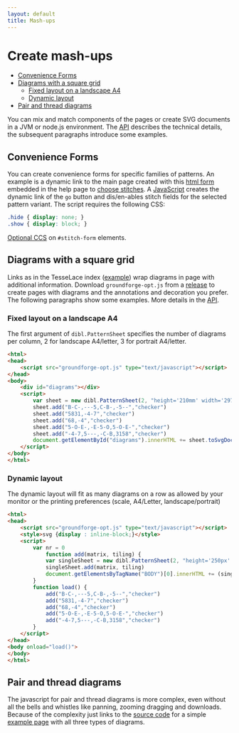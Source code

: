 ```yaml
---
layout: default
title: Mash-ups
---
```

Create mash-ups
===============

* [Convenience Forms](#convenience-forms)
* [Diagrams with a square grid](#diagrams-with-a-square-grid)
    + [Fixed layout on a landscape A4](#fixed-layout-on-a-landscape-a4)
    + [Dynamic layout](#dynamic-layout)
* [Pair and thread diagrams](#pair-and-thread-diagrams)

You can mix and match components of the pages
or create SVG documents in a JVM or node.js environment.
The [API] describes the technical details,
the subsequent paragraphs introduce some examples.


Convenience Forms
-----------------

You can create convenience forms for specific families of patterns.
An example is a dynamic link to the main page created with this
[html form](https://github.com/d-bl/GroundForge/blob/master/docs/_includes/stitch-form.html)
embedded in the help page to [choose stitches](/GroundForge/help/Choose-Stitches).
A [JavaScript](https://github.com/d-bl/GroundForge/blob/master/docs/js/stitches.js)
creates the dynamic link of the `go` button and dis/en-ables stitch fields for the selected pattern variant.
The script requires the following CSS:

```css
.hide { display: none; }
.show { display: block; }
```

[Optional CCS](https://github.com/d-bl/GroundForge/blob/master/docs/assets/css/style.scss)
on `#stitch-form` elements.


Diagrams with a square grid
---------------------------

Links as in the TesseLace index ([example](/GroundForge/sheet.html?img=376&patch=B-C-%20---5%20C-B-%20-5--;checker&patch=5831%20-4-7;checker&patch=68%20-4;checker&patch=-4-7%205---%20-C-B%203158;bricks&patch=5-O-E-%20-E-5-O%205-O-E-;bricks))
wrap diagrams in page with additional information.
Download `groundforge-opt.js` from a [release](https://github.com/d-bl/GroundForge/releases)
to create pages with diagrams and the annotations and decoration you prefer.
The following paragraphs show some examples.
More details in the [API].

[API]: /GroundForge/help/API


### Fixed layout on a landscape A4

The first argument of `dibl.PatternSheet` specifies the number of diagrams per column,
2 for landscape A4/letter, 3 for portrait A4/letter.  

```html
<html>
<head>
    <script src="groundforge-opt.js" type="text/javascript"></script>
</head>
<body>
    <div id="diagrams"></div>
    <script>
        var sheet = new dibl.PatternSheet(2, "height='210mm' width='297mm'")
        sheet.add("B-C-,---5,C-B-,-5--","checker")
        sheet.add("5831,-4-7","checker")
        sheet.add("68,-4","checker")
        sheet.add("5-O-E-,-E-5-O,5-O-E-","checker")
        sheet.add("-4-7,5---,-C-B,3158","checker")
        document.getElementById("diagrams").innerHTML += sheet.toSvgDoc().trim()
    </script>
</body>
</html>
```


### Dynamic layout

The dynamic layout will fit as many diagrams on a row as allowed by your monitor or the printing preferences (scale, A4/Letter, landscape/portrait)

```html
<html>
<head>
    <script src="groundforge-opt.js" type="text/javascript"></script>
    <style>svg {display : inline-block;}</style>
    <script>
        var nr = 0
            function add(matrix, tiling) {
            var singleSheet = new dibl.PatternSheet(2, "height='250px' width='250px'", "PATTERN" + nr++)
            singleSheet.add(matrix, tiling)
            document.getElementsByTagName("BODY")[0].innerHTML += (singleSheet.toSvgDoc().trim())
        }
        function load() {
            add("B-C-,---5,C-B-,-5--","checker")
            add("5831,-4-7","checker")
            add("68,-4","checker")
            add("5-O-E-,-E-5-O,5-O-E-","checker")
            add("-4-7,5---,-C-B,3158","checker")
        }
    </script>
</head>
<body onload="load()">
</body>
</html>
```

Pair and thread diagrams
------------------------

The javascript for pair and thread diagrams is more complex,
even without all the bells and whistles like panning, zooming dragging and downloads.
Because of the complexity just links to the
[source code](https://github.com/d-bl/GroundForge/tree/master/docs/API)
for a simple [example page](/GroundForge/API/) with all three types of diagrams.
